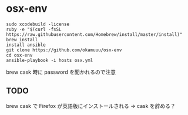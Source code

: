 # osx-env

```
sudo xcodebuild -license
ruby -e "$(curl -fsSL https://raw.githubusercontent.com/Homebrew/install/master/install)"
brew install
install ansible
git clone https://github.com/okamuuu/osx-env
cd osx-env
ansible-playbook -i hosts osx.yml
```

brew cask 時に password を聞かれるので注意

## TODO

brew cask で Firefox が英語版にインストールされる -> cask を辞める？
